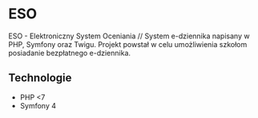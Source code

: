 # ESO
ESO - Elektroniczny System Oceniania // System e-dziennika napisany w PHP, Symfony oraz Twigu. Projekt powstał w celu umożliwienia szkołom posiadanie bezpłatnego e-dziennika.
## Technologie
 * PHP <7
 * Symfony 4
